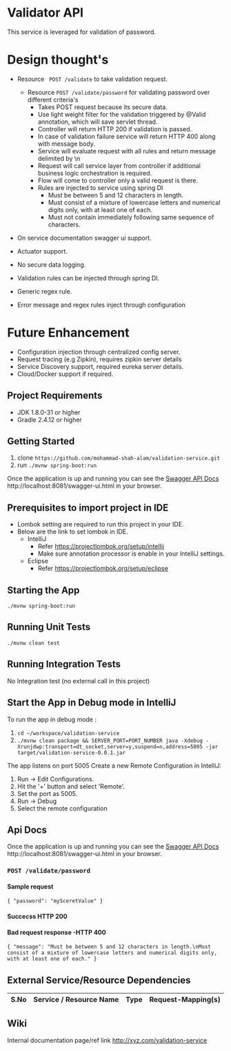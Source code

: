 # Validator API
This service is leveraged for validation of password.

# Design thought's

* Resource ` POST /validate` to take validation request.
    * Resource `POST /validate/password` for validating password over different criteria's
        * Takes POST request because its secure data.
        * Use light weight filter for the validation triggered by @Valid annotation, which will save servlet thread.
        * Controller will return HTTP 200 if validation is passed.
        * In case of validation failure service will return HTTP 400 along with message body.
        * Service will evaluate request with all rules and return message delimited by \n
        * Request will call service layer from controller if additional business logic orchestration is required.
        * Flow will come to controller only a valid request is there.
        * Rules are injected to service using spring DI
            * Must be between 5 and 12 characters in length.
            * Must consist of a mixture of lowercase letters and numerical digits only, with at least one of each.
            * Must not contain immediately following same sequence of characters.

* On service documentation swagger ui support.
* Actuator support.
* No secure data logging.
* Validation rules can be injected through spring DI.
* Generic regex rule.
* Error message and regex rules inject through configuration

# Future Enhancement

* Configuration injection through centralized config server.
* Request tracing (e.g Zipkin), requires zipkin server details
* Service Discovery support, required eureka server details.
* Cloud/Docker support if required.

## Project Requirements
- JDK 1.8.0-31 or higher
- Gradle 2.4.12 or higher

## Getting Started
1. clone `https://github.com/mohammad-shah-alam/validation-service.git`
1. run `./mvnw spring-boot:run`

Once the application is up and running you can see the [Swagger API Docs](http://localhost:8081/swagger-ui.html) http://localhost:8081/swagger-ui.html in your browser.


## Prerequisites to import project in IDE

* Lombok setting are required to run this project in your IDE.
* Below are the link to set lombok in IDE.
    * IntelliJ 
        * Refer https://projectlombok.org/setup/intellij
        * Make sure annotation processor is enable in your IntelliJ settings.
    * Eclipse 
        * Refer https://projectlombok.org/setup/eclipse

## Starting the App
`./mvnw spring-boot:run`

## Running Unit Tests
`./mvnw clean test`

## Running Integration Tests
No Integration test (no external call in this project)

## Start the App in Debug mode in IntelliJ

To run the app in debug mode :

1. `cd ~/workspace/validation-service`
1. `./mvnw clean package && SERVER_PORT=PORT_NUMBER java -Xdebug -Xrunjdwp:transport=dt_socket,server=y,suspend=n,address=5005 -jar target/validation-service-0.0.1.jar` 

The app listens on port 5005
Create a new Remote Configuration in IntelliJ:

1. Run -> Edit Configurations. 
1. Hit the '+' button and select 'Remote'. 
1. Set the port as 5005.
1. Run -> Debug
1. Select the remote configuration

## Api Docs
Once the application is up and running you can see the [Swagger API Docs](http://localhost:8081/swagger-ui.html) http://localhost:8081/swagger-ui.html in your browser.

### `POST /validate/password`

#### Sample request
``{
    "password": "mySceretValue"
  }``

#### Succecss HTTP 200

#### Bad request response -HTTP 400
``
{
  "message": "Must be between 5 and 12 characters in length.\nMust consist of a mixture of lowercase letters and numerical digits only, with at least one of each."
}
``

## External Service/Resource Dependencies 

S.No|Service / Resource Name | Type | Request-Mapping(s) 
---|---|---|---|

## Wiki
 Internal documentation page/ref link http://xyz.com/validation-service


